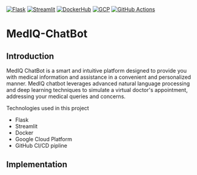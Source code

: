 [![Flask](https://img.shields.io/badge/Flask-000000?style=flat-square&logo=flask&logoColor=white)](https://flask.palletsprojects.com/)
[![Streamlit](https://img.shields.io/badge/Streamlit-FF4B4B?style=flat-square&logo=streamlit&logoColor=white)](https://streamlit.io/)
[![DockerHub](https://img.shields.io/badge/DockerHub-0db7ed?style=flat-square&logo=docker&logoColor=white)](https://hub.docker.com/)
[![GCP](https://img.shields.io/badge/GCP-4285F4?style=flat-square&logo=google-cloud&logoColor=white)](https://cloud.google.com/)
[![GitHub Actions](https://img.shields.io/badge/GitHub_Actions-2088FF?style=flat-square&logo=github-actions&logoColor=white)](https://github.com/features/actions)

# MedIQ-ChatBot

## Introduction
MedIQ ChatBot is a smart and intuitive platform designed to provide you with medical information and assistance in a convenient and personalized manner. MedIQ chatbot leverages advanced natural language processing and deep learning techniques to simulate a virtual doctor's appointment, addressing your medical queries and concerns.

Technologies used in this project
* Flask
* Streamlit
* Docker
* Google Cloud Platform
* GitHub CI/CD pipline

## Implementation
